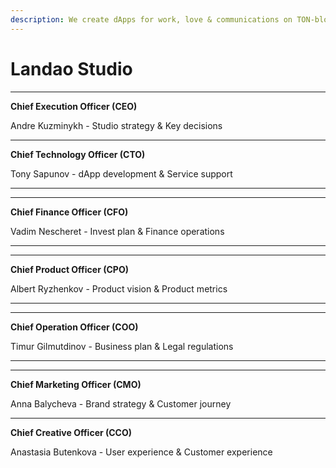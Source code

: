 ```yaml
---
description: We create dApps for work, love & communications on TON-blockchain
---
```


# Landao Studio

****

**Chief Execution Officer (CEO)**

Andre Kuzminykh - Studio strategy & Key decisions



****

**Chief Technology Officer (CTO)**

Tony Sapunov - dApp development & Service support

****

****

**Chief Finance Officer (CFO)**

Vadim Nescheret - Invest plan & Finance operations

****

****

**Chief Product Officer (CPO)**

Albert Ryzhenkov - Product vision & Product metrics

****

****

**Chief Operation Officer (COO)**

Timur Gilmutdinov - Business plan & Legal regulations

****

****

**Chief Marketing Officer (CMO)**

Anna Balycheva - Brand strategy & Customer journey&#x20;



****

**Chief Creative Officer (CCO)**

Anastasia Butenkova - User experience & Customer experience

